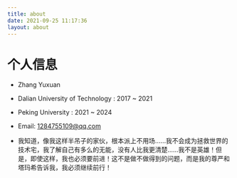 ```yaml
---
title: about
date: 2021-09-25 11:17:36
layout: about
---
```


# 个人信息

* Zhang Yuxuan
* Dalian University of Technology : 2017 ~ 2021

* Peking University : 2021 ~ 2024

* Email: 1284755109@qq.com
* 我知道，像我这样半吊子的家伙，根本派上不用场……我不会成为拯救世界的技术宅，我了解自己有多么的无能，没有人比我更清楚……我不是英雄！但是，即使这样，我也必须要前进！这不是做不做得到的问题，而是我的尊严和塔玛希告诉我，我必须继续前行！

